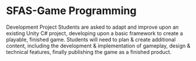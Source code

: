 # SFAS-Game Programming 
 Development Project Students are asked to adapt and improve upon an existing Unity C# project, developing upon a basic framework to create a playable, finished game. Students will need to plan & create additional content, including the development & implementation of gameplay, design & technical features, finally publishing the game as a finished product.
